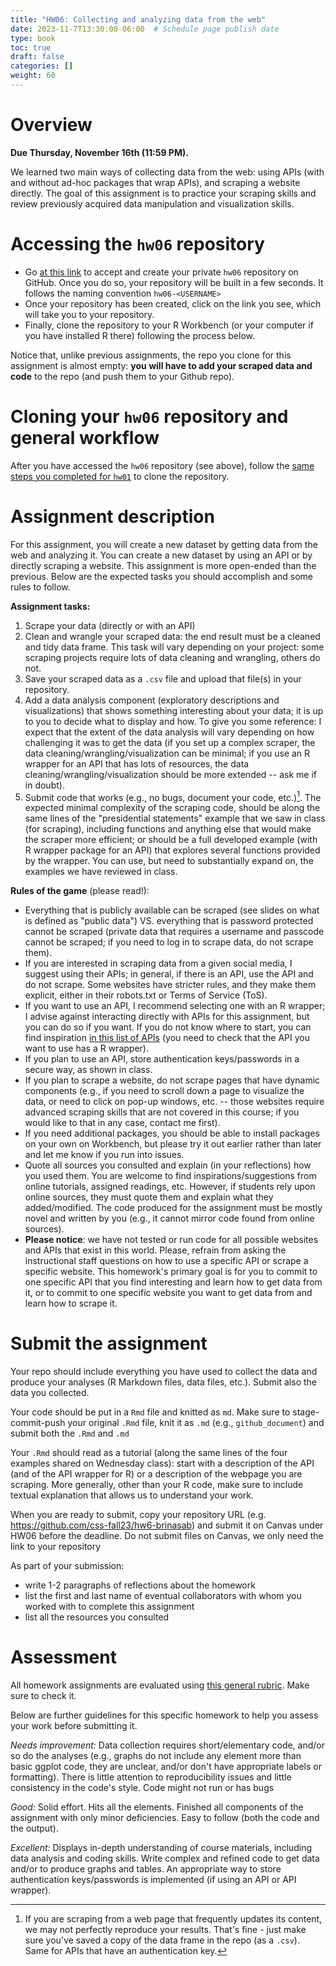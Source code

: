 ```yaml
---
title: "HW06: Collecting and analyzing data from the web"
date: 2023-11-7T13:30:00-06:00  # Schedule page publish date
type: book
toc: true
draft: false
categories: []
weight: 60
---
```




# Overview

**Due Thursday, November 16th (11:59 PM).**

We learned two main ways of collecting data from the web: using APIs (with and without ad-hoc packages that wrap APIs), and scraping a website directly. The goal of this assignment is to practice your scraping skills and review previously acquired data manipulation and visualization skills. 


# Accessing the `hw06` repository

* Go [at this link](https://classroom.github.com/a/xOJgAbBN) to accept and create your private `hw06` repository on GitHub. Once you do so, your repository will be built in a few seconds. It follows the naming convention `hw06-<USERNAME>`  
* Once your repository has been created, click on the link you see, which will take you to your repository. 
* Finally, clone the repository to your R Workbench (or your computer if you have installed R there) following the process below.

Notice that, unlike previous assignments, the repo you clone for this assignment is almost empty: **you will have to add your scraped data and code** to the repo (and push them to your Github repo).


# Cloning your `hw06` repository and general workflow

After you have accessed the `hw06` repository (see above), follow the [same steps you completed for `hw01`](/homework/edit-readme/) to clone the repository.


# Assignment description

For this assignment, you will create a new dataset by getting data from the web and analyzing it. You can create a new dataset by using an API or by directly scraping a website. This assignment is more open-ended than the previous. Below are the expected tasks you should accomplish and some rules to follow.

**Assignment tasks:**

1. Scrape your data (directly or with an API)
1. Clean and wrangle your scraped data: the end result must be a cleaned and tidy data frame. This task will vary depending on your project: some scraping projects require lots of data cleaning and wrangling, others do not.
1. Save your scraped data as a `.csv` file and upload that file(s) in your repository.
1. Add a data analysis component (exploratory descriptions and visualizations) that shows something interesting about your data; it is up to you to decide what to display and how. To give you some reference: I expect that the extent of the data analysis will vary depending on how challenging it was to get the data (if you set up a complex scraper, the data cleaning/wrangling/visualization can be minimal; if you use an R wrapper for an API that has lots of resources, the data cleaning/wrangling/visualization should be more extended -- ask me if in doubt).
1. Submit code that works (e.g., no bugs, document your code, etc.)[^repro]. The expected minimal complexity of the scraping code, should be along the same lines of the "presidential statements" example that we saw in class (for scraping), including functions and anything else that would make the scraper more efficient; or should be a full developed example (with R wrapper package for an API) that explores several functions provided by the wrapper. You can use, but need to substantially expand on, the examples we have reviewed in class. 


**Rules of the game** (please read!): 

  * Everything that is publicly available can be scraped (see slides on what is defined as "public data") VS. everything that is password protected cannot be scraped (private data that requires a username and passcode cannot be scraped; if you need to log in to scrape data, do not scrape them).
  * If you are interested in scraping data from a given social media, I suggest using their APIs; in general, if there is an API, use the API and do not scrape. Some websites have stricter rules, and they make them explicit, either in their robots.txt or Terms of Service (ToS).  
  * If you want to use an API, I recommend selecting one with an R wrapper; I advise against interacting directly with APIs for this assignment, but you can do so if you want. If you do not know where to start, you can find inspiration [in this list of APIs]( https://ucsd.libguides.com/c.php?g=90743&p=3202435) (you need to check that the API you want to use has a R wrapper).
  * If you plan to use an API, store authentication keys/passwords in a secure way, as shown in class.
  * If you plan to scrape a website, do not scrape pages that have dynamic components (e.g., if you need to scroll down a page to visualize the data, or need to click on pop-up windows, etc. -- those websites require advanced scraping skills that are not covered in this course; if you would like to that in any case, contact me first).
  * If you need additional packages, you should be able to install packages on your own on Workbench, but please try it out earlier rather than later and let me know if you run into issues.
  * Quote all sources you consulted and explain (in your reflections) how you used them. You are welcome to find inspirations/suggestions from online tutorials, assigned readings, etc. However, if students rely upon online sources, they must quote them and explain what they added/modified. The code produced for the assignment must be mostly novel and written by you (e.g., it cannot mirror code found from online sources). 
  * **Please notice**: we have not tested or run code for all possible websites and APIs that exist in this world. Please, refrain from asking the instructional staff questions on how to use a specific API or scrape a specific website. This homework's primary goal is for you to commit to one specific API that you find interesting and learn how to get data from it, or to commit to one specific website you want to get data from and learn how to scrape it.


# Submit the assignment

Your repo should include everything you have used to collect the data and produce your analyses (R Markdown files, data files, etc.). Submit also the data you collected.

Your code should be put in a `Rmd` file and knitted as `md`. Make sure to stage-commit-push your original `.Rmd` file, knit it as `.md` (e.g., `github_document`) and submit both the `.Rmd` and `.md`

Your `.Rmd` should read as a tutorial (along the same lines of the four examples shared on Wednesday class): start with a description of the API (and of the API wrapper for R) or a description of the webpage you are scraping. More generally, other than your R code, make sure to include textual explanation that allows us to understand your work.

When you are ready to submit, copy your repository URL (e.g. https://github.com/css-fall23/hw6-brinasab) and submit it on Canvas under HW06 before the deadline. Do not submit files on Canvas, we only need the link to your repository 

As part of your submission:
  * write 1-2 paragraphs of reflections about the homework
  * list the first and last name of eventual collaborators with whom you worked with to complete this assignment
  * list all the resources you consulted
  

# Assessment

All homework assignments are evaluated using [this general rubric](/faq/homework-evaluations/). Make sure to check it. 

Below are further guidelines for this specific homework to help you assess your work before submitting it.

*Needs improvement:* Data collection requires short/elementary code, and/or so do the analyses (e.g., graphs do not include any element more than basic ggplot code, they are unclear, and/or don't have appropriate labels or formatting). There is little attention to reproducibility issues and little consistency in the code's style. Code might not run or has bugs

*Good:* Solid effort. Hits all the elements. Finished all components of the assignment with only minor deficiencies. Easy to follow (both the code and the output). 

*Excellent:* Displays in-depth understanding of course materials, including data analysis and coding skills. Write complex and refined code to get data and/or to produce graphs and tables. An appropriate way to store authentication keys/passwords is implemented (if using an API or API wrapper).

[^repro]: If you are scraping from a web page that frequently updates its content, we may not perfectly reproduce your results. That's fine - just make sure you've saved a copy of the data frame in the repo (as a `.csv`). Same for APIs that have an authentication key. 
